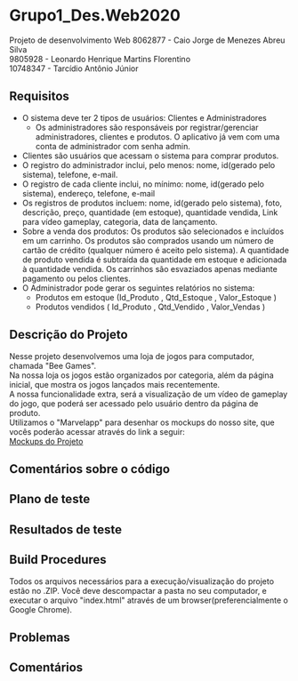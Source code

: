 # Grupo1_Des.Web2020
Projeto de desenvolvimento Web
8062877 - Caio Jorge de Menezes Abreu Silva		
9805928 - Leonardo Henrique Martins Florentino		
10748347 - Tarcídio Antônio Júnior		

## Requisitos
- O sistema deve ter 2 tipos de usuários: Clientes e Administradores 
  - Os administradores são responsáveis por registrar/gerenciar administradores, clientes e produtos. O aplicativo já vem com uma conta de administrador com senha admin.
- Clientes são usuários que acessam o sistema para comprar produtos.
- O registro do administrador inclui, pelo menos: nome, id(gerado pelo sistema), telefone, e-mail.
- O registro de cada cliente inclui, no mínimo: nome, id(gerado pelo sistema), endereço, telefone, e-mail
- Os registros de produtos incluem: nome, id(gerado pelo sistema), foto, descrição, preço, quantidade (em estoque), quantidade vendida, Link para vídeo gameplay, categoria, data de lançamento.
- Sobre a venda dos produtos: Os produtos são selecionados e incluídos em um carrinho. Os produtos são comprados usando um número de cartão de crédito (qualquer número é aceito pelo sistema). A quantidade de produto vendida é subtraída da quantidade em estoque e adicionada à quantidade vendida. Os carrinhos são esvaziados apenas mediante pagamento ou pelos clientes.
- O Administrador pode gerar os seguintes relatórios no sistema:
  - Produtos em estoque (Id_Produto , Qtd_Estoque , Valor_Estoque )
  - Produtos vendidos ( Id_Produto , Qtd_Vendido , Valor_Vendas )



## Descrição do Projeto
Nesse projeto desenvolvemos uma loja de jogos para computador, chamada "Bee Games".<br>
Na nossa loja os jogos estão organizados por categoria, além da página inicial, que mostra os jogos lançados mais recentemente.<br>
A nossa funcionalidade extra, será a visualização de um vídeo de gameplay do jogo, que poderá ser acessado pelo usuário dentro da página de produto.<br>
Utilizamos o "Marvelapp" para desenhar os mockups do nosso site, que vocês poderão acessar através do link a seguir:<br>
[Mockups do Projeto](https://marvelapp.com/prototype/25i5e036/screen/73256281)






## Comentários sobre o código



## Plano de teste



## Resultados de teste


## Build Procedures
Todos os arquivos necessários para a execução/visualização do projeto estão no .ZIP. Você deve descompactar a pasta no seu computador, e executar o arquivo "index.html" através de um browser(preferencialmente o Google Chrome).

## Problemas

## Comentários
